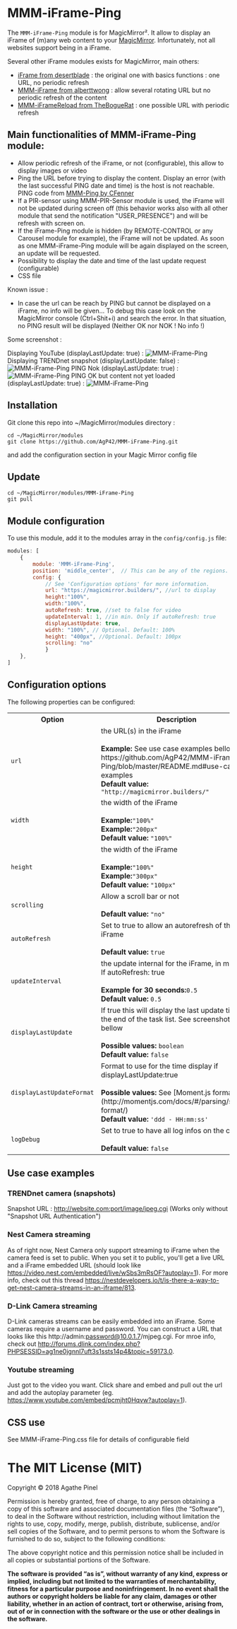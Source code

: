 # MMM-iFrame-Ping

The `MMM-iFrame-Ping` module is for MagicMirror². It allow to display an iFrame of (m)any web content to your [MagicMirror](https://github.com/MichMich/MagicMirror). Infortunately, not all websites support being in a iFrame.

Several other iFrame modules exists for MagicMirror, main others: 

- [iFrame from desertblade](https://github.com/desertblade/iFrame) : the original one with basics functions : one URL, no periodic refresh
- [MMM-iFrame from alberttwong](https://github.com/alberttwong/MMM-iFrame) : allow several rotating URL but no periodic refresh of the content
- [MMM-iFrameReload from TheBogueRat](https://github.com/TheBogueRat/MMM-iFrameReload) : one possible URL with periodic refresh
 
## Main functionalities of MMM-iFrame-Ping module: 
- Allow periodic refresh of the iFrame, or not (configurable), this allow to display images or video
- Ping the URL before trying to display the content. Display an error (with the last successful PING date and time) is the host is not reachable. PING code from [MMM-Ping by CFenner](https://github.com/CFenner/MMM-Ping)
- If a PIR-sensor using MMM-PIR-Sensor module is used, the iFrame will not be updated during screen off (this behavior works also with all other module that send the notification "USER_PRESENCE") and will be refresh with screen on.
- If the iFrame-Ping module is hidden (by REMOTE-CONTROL or any Carousel module for example), the iFrame will not be updated. As soon as one MMM-iFrame-Ping module will be again displayed on the screen, an update will be requested.
- Possibility to display the date and time of the last update request (configurable)
- CSS file

Known issue : 
- In case the url can be reach by PING but cannot be displayed on a iFrame, no info will be given... To debug this case look on the MagicMirror console (Ctrl+Shit+i) and search the error. In that situation, no PING result will be displayed (Neither OK nor NOK ! No info !)

Some screenshot : 

Displaying YouTube (displayLastUpdate: true) : 
![MMM-iFrame-Ping](https://github.com/AgP42/MMM-iFrame-Ping/blob/master/screenshot/MMM-iFrame-Ping_youtube_update.png)
Displaying TRENDnet snapshot (displayLastUpdate: false) : 
![MMM-iFrame-Ping](https://github.com/AgP42/MMM-iFrame-Ping/blob/master/screenshot/MMM-iFrame-Ping.png)
PING Nok (displayLastUpdate: true) : 
![MMM-iFrame-Ping](https://github.com/AgP42/MMM-iFrame-Ping/blob/master/screenshot/MMM-iFrame-Ping_Nok_with%20update%20display.png)
PING OK but content not yet loaded (displayLastUpdate: true) : 
![MMM-iFrame-Ping](https://github.com/AgP42/MMM-iFrame-Ping/blob/master/screenshot/MMM-iFrame-Ping_ok.png)


## Installation

Git clone this repo into ~/MagicMirror/modules directory :
```
cd ~/MagicMirror/modules
git clone https://github.com/AgP42/MMM-iFrame-Ping.git
```
and add the configuration section in your Magic Mirror config file 

## Update
```
cd ~/MagicMirror/modules/MMM-iFrame-Ping
git pull
```

## Module configuration

To use this module, add it to the modules array in the `config/config.js` file:
````javascript
modules: [
	{
		module: 'MMM-iFrame-Ping',
		position: 'middle_center',	// This can be any of the regions.
		config: {
			// See 'Configuration options' for more information.
			url: "https://magicmirror.builders/", //url to display
			height:"100%", 
			width:"100%",
			autoRefresh: true, //set to false for video
			updateInterval: 1, //in min. Only if autoRefresh: true
			displayLastUpdate: true,
			width: "100%", // Optional. Default: 100%
			height: "400px", //Optional. Default: 100px
			scrolling: "no" 
			}
	},
]
````

## Configuration options

The following properties can be configured:


<table width="100%">
		<tr>
			<th>Option</th>
			<th width="100%">Description</th>
		</tr>
		<tr>
			<td><code>url</code></td>
			<td>the URL(s) in the iFrame<br>
				<br><b>Example:</b> See use case examples bellow. https://github.com/AgP42/MMM-iFrame-Ping/blob/master/README.md#use-case-examples </code>
				<br><b>Default value:</b> <code>"http://magicmirror.builders/"</code>
			</td>
		</tr>		
		<tr>
			<td><code>width</code></td>
			<td>the width of the iFrame<br>
				<br><b>Example:</b><code>"100%"</code>
				<br><b>Example:</b><code>"200px"</code>
				<br><b>Default value:</b> <code>"100%"</code>
			</td>
		</tr>
		<tr>
			<td><code>height</code></td>
			<td>the width of the iFrame<br>
				<br><b>Example:</b><code>"100%"</code>
				<br><b>Example:</b><code>"300px"</code>
				<br><b>Default value:</b> <code>"100px"</code>
			</td>
		</tr>
			<tr>
			<td><code>scrolling</code></td>
			<td>Allow a scroll bar or not<br>
				<br><b>Default value:</b> <code>"no"</code>
			</td>
		</tr>
		<tr>
			<td><code>autoRefresh</code></td>
			<td>Set to true to allow an autorefresh of the iFrame<br>
				<br><b>Default value:</b> <code>true</code>
			</td>
		</tr>
		<tr>
			<td><code>updateInterval</code></td>
			<td>the update internal for the iFrame, in minutes. If autoRefresh: true<br>
				<br><b>Example for 30 seconds:</b><code>0.5</code>
				<br><b>Default value:</b> <code>0.5</code>
			</td>
		</tr>
		<tr>
			<td><code>displayLastUpdate</code></td>
			<td>If true this will display the last update time at the end of the task list. See screenshot bellow<br>
				<br><b>Possible values:</b> <code>boolean</code>
				<br><b>Default value:</b> <code>false</code>
			</td>
		</tr>
		<tr>
			<td><code>displayLastUpdateFormat</code></td>
			<td>Format to use for the time display if displayLastUpdate:true <br>
				<br><b>Possible values:</b> See [Moment.js formats](http://momentjs.com/docs/#/parsing/string-format/)
				<br><b>Default value:</b> <code>'ddd - HH:mm:ss'</code>
			</td>
		</tr>
			<tr>
			<td><code>logDebug</code></td>
			<td>Set to true to have all log infos on the console<br>
				<br><b>Default value:</b> <code>false</code>
			</td>
		</tr>
</table>

## Use case examples

### TRENDnet camera (snapshots)
Snapshot URL : http://website.com:port/image/jpeg.cgi
(Works only without "Snapshot URL Authentication")

### Nest Camera streaming
As of right now, Nest Camera only support streaming to iFrame when the camera feed is set to public. When you set it to public, you'll get a live URL and a iFrame embedded URL (should look like https://video.nest.com/embedded/live/wSbs3mRsOF?autoplay=1). For more info, check out this thread https://nestdevelopers.io/t/is-there-a-way-to-get-nest-camera-streams-in-an-iframe/813. 

### D-Link Camera streaming
D-Link cameras streams can be easily embedded into an iFrame.  Some cameras require a username and password.  You can construct a URL that looks like this http://admin:password@10.0.1.7/mjpeg.cgi. For mroe info, check out http://forums.dlink.com/index.php?PHPSESSID=ag1ne0jgnnl7uft3s1ssts14p4&topic=59173.0.

### Youtube streaming
Just got to the video you want. Click share and embed and pull out the url and add the autoplay parameter (eg.   https://www.youtube.com/embed/pcmjht0Hqvw?autoplay=1).

## CSS use

See MMM-iFrame-Ping.css file for details of configurable field


The MIT License (MIT)
=====================

Copyright © 2018 Agathe Pinel

Permission is hereby granted, free of charge, to any person obtaining a copy of this software and associated documentation
files (the “Software”), to deal in the Software without restriction, including without limitation the rights to use,
copy, modify, merge, publish, distribute, sublicense, and/or sell copies of the Software, and to permit persons to whom the
Software is furnished to do so, subject to the following conditions:

The above copyright notice and this permission notice shall be included in all copies or substantial portions of the Software.

**The software is provided “as is”, without warranty of any kind, express or implied, including but not limited to the warranties of merchantability, fitness for a particular purpose and noninfringement. In no event shall the authors or copyright holders be liable for any claim, damages or other liability, whether in an action of contract, tort or otherwise, arising from, out of or in connection with the software or the use or other dealings in the software.**
